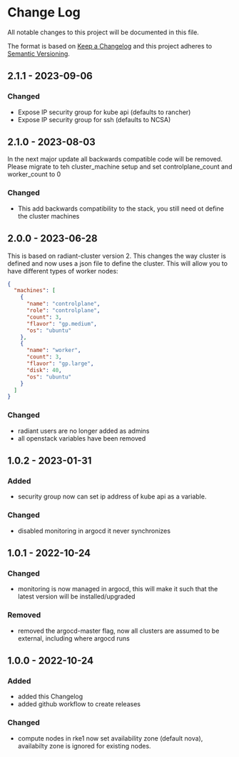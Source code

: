 # Change Log

All notable changes to this project will be documented in this file.

The format is based on [Keep a Changelog](http://keepachangelog.com/) and this project adheres to [Semantic Versioning](http://semver.org/).

## 2.1.1 - 2023-09-06

### Changed
- Expose IP security group for kube api (defaults to rancher)
- Expose IP security group for ssh (defaults to NCSA)

## 2.1.0 - 2023-08-03

In the next major update all backwards compatible code will be removed. Please migrate to teh cluster_machine setup and set controlplane_count and worker_count to 0

### Changed
- This add backwards compatibility to the stack, you still need ot define the cluster machines

## 2.0.0 - 2023-06-28

This is based on radiant-cluster version 2. This changes the way cluster is defined and now uses a json file to define the cluster. This will allow you to have different types of worker nodes:

```json
{
  "machines": [
    {
      "name": "controlplane",
      "role": "controlplane",
      "count": 3,
      "flavor": "gp.medium",
      "os": "ubuntu"
    },
    {
      "name": "worker",
      "count": 3,
      "flavor": "gp.large",
      "disk": 40,
      "os": "ubuntu"
    }
  ]
}
```

### Changed

- radiant users are no longer added as admins
- all openstack variables have been removed

## 1.0.2 - 2023-01-31

### Added
- security group now can set ip address of kube api as a variable.

### Changed
- disabled monitoring in argocd it never synchronizes

## 1.0.1 - 2022-10-24

### Changed
- monitoring is now managed in argocd, this will make it such that the latest version will be installed/upgraded

### Removed
- removed the argocd-master flag, now all clusters are assumed to be external, including where argocd runs

## 1.0.0 - 2022-10-24

### Added
- added this Changelog
- added github workflow to create releases

### Changed
- compute nodes in rke1 now set availability zone (default nova), availabilty zone is ignored for existing nodes.
